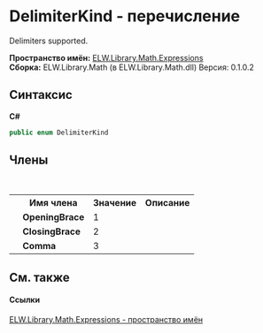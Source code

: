 # DelimiterKind - перечисление
 

Delimiters supported.

**Пространство имён:**&nbsp;<a href="N_ELW_Library_Math_Expressions">ELW.Library.Math.Expressions</a><br />**Сборка:**&nbsp;ELW.Library.Math (в ELW.Library.Math.dll) Версия: 0.1.0.2

## Синтаксис

**C#**<br />
``` C#
public enum DelimiterKind
```


## Члены
&nbsp;<table><tr><th></th><th>Имя члена</th><th>Значение</th><th>Описание</th></tr><tr><td /><td target="F:ELW.Library.Math.Expressions.DelimiterKind.OpeningBrace">**OpeningBrace**</td><td>1</td><td /></tr><tr><td /><td target="F:ELW.Library.Math.Expressions.DelimiterKind.ClosingBrace">**ClosingBrace**</td><td>2</td><td /></tr><tr><td /><td target="F:ELW.Library.Math.Expressions.DelimiterKind.Comma">**Comma**</td><td>3</td><td /></tr></table>

## См. также


#### Ссылки
<a href="N_ELW_Library_Math_Expressions">ELW.Library.Math.Expressions - пространство имён</a><br />
